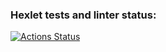 ### Hexlet tests and linter status:
[![Actions Status](https://github.com/life-invader/layout-designer-project-lvl1/workflows/hexlet-check/badge.svg)](https://github.com/life-invader/layout-designer-project-lvl1/actions)